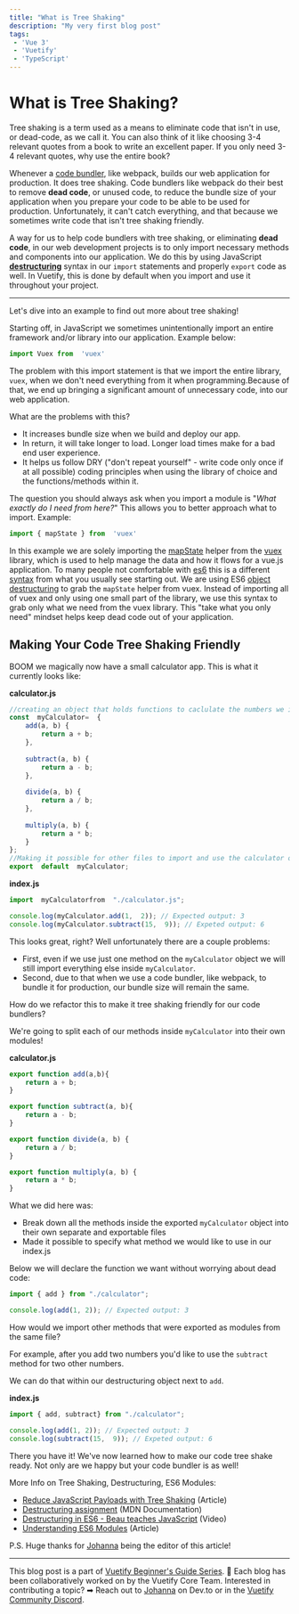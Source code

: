 ```yaml
---
title: "What is Tree Shaking"
description: "My very first blog post"
tags: 
 - 'Vue 3'
 - 'Vuetify'
 - 'TypeScript'
---
```


# What is Tree Shaking?

Tree shaking is a term used as a means to eliminate code that isn't in use, or dead-code, as we call it. You can also think of it like choosing 3-4 relevant quotes from a book to write an excellent paper. If you only need 3-4 relevant quotes, why use the entire book?

Whenever a [code bundler](https://dev.to/tanhauhau/what-is-module-bundler-and-how-does-it-work-3gp2), like webpack, builds our web application for production. It does tree shaking. Code bundlers like webpack do their best to remove **dead code**, or unused code, to reduce the bundle size of your application when you prepare your code to be able to be used for production. Unfortunately, it can't catch everything, and that because we sometimes write code that isn't tree shaking friendly.

A way for us to help code bundlers with tree shaking, or eliminating **dead code**, in our web development projects is to only import necessary methods and components into our application. We do this by using JavaScript [**destructuring**](https://developer.mozilla.org/en-US/docs/Web/JavaScript/Reference/Operators/Destructuring_assignment) syntax in our `import` statements and properly `export` code as well. In Vuetify, this is done by default when you import and use it throughout your project. 

---
Let's dive into an example to find out more about tree shaking!

Starting off, in JavaScript we sometimes unintentionally import an entire framework and/or library into our application. Example below:

```js
import Vuex from  'vuex'
``` 
The problem with this import statement is that we import the entire library, `vuex`, when we don't need everything from it when programming.Because of that, we end up bringing a significant amount of unnecessary code, into our web application. 

What are the problems with this?
- It increases bundle size when we build and deploy our app.
- In return, it will take longer to load. Longer load times make for a bad end user experience.
- It helps us follow DRY ("don't repeat yourself" - write code only once if at all possible) coding principles when using the library of choice and the functions/methods within it.

The question you should always ask when you import a module is "*What exactly do I need from here?*" This allows you to better approach what to import. Example:

```js
import { mapState } from  'vuex'
```
In this example we are solely importing the [mapState](https://vuex.vuejs.org/guide/state.html#the-mapstate-helper) helper from the [vuex](https://vuex.vuejs.org/) library, which is used to help manage the data and how it flows for a vue.js application. To many people not comfortable with [es6](https://github.com/lukehoban/es6features) this is a different [syntax](https://developer.mozilla.org/en-US/docs/Glossary/Syntax) from what you usually see starting out. We are using ES6 [object destructuring](https://developer.mozilla.org/en-US/docs/Web/JavaScript/Reference/Operators/Destructuring_assignment#Object_destructuring) to grab the `mapState` helper from vuex. Instead of importing all of vuex and only using one small part of the library, we use this syntax to grab only what we need from the vuex library. This "take what you only need" mindset helps keep dead code out of your application.

## Making Your Code Tree Shaking Friendly
BOOM we magically now have a small calculator app. This is what it currently looks like:

**calculator.js**

```js
//creating an object that holds functions to caclulate the numbers we input
const  myCalculator=  {
	add(a, b) {
		return a + b;
	},
	
	subtract(a, b) {
		return a - b;
	},
	
	divide(a, b) {
		return a / b;
	},
	
	multiply(a, b) {
		return a * b;
	}
};
//Making it possible for other files to import and use the calculator object
export  default  myCalculator;
```
**index.js**

```js
import  myCalculatorfrom  "./calculator.js";

console.log(myCalculator.add(1,  2)); // Expected output: 3
console.log(myCalculator.subtract(15,  9)); // Expeted output: 6
```

This looks great, right? Well unfortunately there are a couple problems:

- First, even if we use just one method on the `myCalculator` object we will still import everything else inside `myCalculator`.
- Second, due to that when we use a code bundler, like webpack, to bundle it for production, our bundle size will remain the same.

How do we refactor this to make it tree shaking friendly for our code bundlers? 

We're going to split each of our methods inside `myCalculator` into their own modules!

**calculator.js**

```js
export function add(a,b){
	return a + b;
}

export function subtract(a, b){
	return a - b;
}

export function divide(a, b) {
	return a / b;
}

export function multiply(a, b) {
	return a * b;
}
```

What we did here was:
- Break down all the methods inside the exported `myCalculator` object into their own separate and exportable files
- Made it possible to specify what method we would like to use in our index.js

Below we will declare the function we want without worrying about dead code:

```js
import { add } from "./calculator";

console.log(add(1, 2)); // Expected output: 3
```
How would we import other methods that were exported as modules from the same file? 

For example, after you add two numbers you'd like to use the `subtract` method for two other numbers. 

We can do that within our destructuring object next to `add`.

**index.js**

```js
import { add, subtract} from "./calculator";

console.log(add(1, 2)); // Expected output: 3
console.log(subtract(15,  9)); // Expeted output: 6
```

There you have it! We've now learned how to make our code tree shake ready. Not only are we happy but your code bundler is as well!

More Info on Tree Shaking, Destructuring, ES6 Modules:

- [Reduce JavaScript Payloads with Tree Shaking](https://developers.google.com/web/fundamentals/performance/optimizing-javascript/tree-shaking) (Article)
- [Destructuring assignment](https://developer.mozilla.org/en-US/docs/Web/JavaScript/Reference/Operators/Destructuring_assignment) (MDN Documentation)
- [Destructuring in ES6 - Beau teaches JavaScript](https://www.youtube.com/watch?v=-vR3a11Wzt0) (Video)
- [Understanding ES6 Modules](https://www.sitepoint.com/understanding-es6-modules/) (Article)

P.S. Huge thanks for [Johanna](https://dev.to/johannarlee) being the editor of this article!

---

This blog post is a part of [Vuetify Beginner's Guide Series](https://vuetifyjs.com/en/introduction/guide/). 🐣 Each blog has been collaboratively worked on by the Vuetify Core Team. Interested in contributing a topic? ➡ Reach out to [Johanna](https://dev.to/johannarlee) on Dev.to or in the [Vuetify Community Discord](https://discord.com/invite/s93b7Fv).